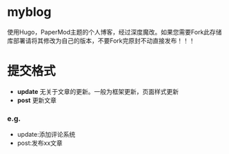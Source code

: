 # myblog
使用Hugo，PaperMod主题的个人博客，经过深度魔改。如果您需要Fork此存储库部署请将其修改为自己的版本，不要Fork完原封不动直接发布！！！

# 提交格式
- **update** 无关于文章的更新。一般为框架更新，页面样式更新
- **post** 更新文章

### e.g.
- update:添加评论系统
- post:发布xx文章